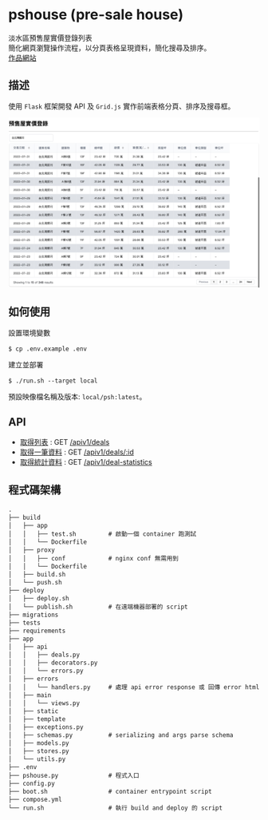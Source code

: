 # pshouse (pre-sale house)

淡水區預售屋實價登錄列表</br>
簡化網頁瀏覽操作流程，以分頁表格呈現資料，簡化搜尋及排序。
</br>
[作品網站](http://13.124.49.112/)

## 描述

使用 `Flask` 框架開發 API 及 `Grid.js` 實作前端表格分頁、排序及搜尋框。

<p align="center">
<img src="./assets/demo.jpeg" alt="_" width="800"/>
</p>

## 如何使用
    
設置環境變數

    $ cp .env.example .env

建立並部署

    $ ./run.sh --target local

預設映像檔名稱及版本: `local/psh:latest`。

## API

- [取得列表](https://github.com/HMS24/pshouse/blob/master/assets/api_spec/show_deals.md) : GET [/apiv1/deals](http://13.124.49.112/apiv1/deals)
- [取得一筆資料](https://github.com/HMS24/pshouse/blob/master/assets/api_spec/show_deals.md) : GET [/apiv1/deals/:id](http://13.124.49.112/apiv1/deals/2)
- [取得統計資料](https://github.com/HMS24/pshouse/blob/master/assets/api_spec/show_deal_statistics.md) : GET [/apiv1/deal-statistics](http://13.124.49.112/apiv1/deal-statistics)

## 程式碼架構

```shell
.
├── build
│   ├── app
│   │   ├── test.sh         # 啟動一個 container 跑測試
│   │   └── Dockerfile
│   ├── proxy
│   │   ├── conf            # nginx conf 無需用到
│   │   └── Dockerfile
│   ├── build.sh
│   └── push.sh
├── deploy               
│   ├── deploy.sh           
│   └── publish.sh          # 在遠端機器部署的 script
├── migrations
├── tests                   
├── requirements            
├── app
│   ├── api
│   │   ├── deals.py
│   │   ├── decorators.py
│   │   └── errors.py
│   ├── errors
│   │   └── handlers.py     # 處理 api error response 或 回傳 error html
│   ├── main
│   │   └── views.py
│   ├── static           
│   ├── template
│   ├── exceptions.py
│   ├── schemas.py          # serializing and args parse schema
│   ├── models.py
│   ├── stores.py
│   └── utils.py
├── .env                    
├── pshouse.py              # 程式入口
├── config.py
├── boot.sh                 # container entrypoint script
├── compose.yml
└── run.sh                  # 執行 build and deploy 的 script
```
